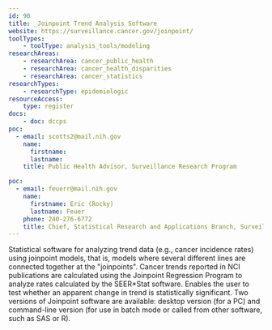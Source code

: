 ```yaml
---
id: 90
title: _Joinpoint Trend Analysis Software
website: https://surveillance.cancer.gov/joinpoint/
toolTypes:
	- toolType: analysis_tools/modeling
researchAreas:
	- researchArea: cancer_public_health
	- researchArea: cancer_health_disparities
	- researchArea: cancer_statistics
researchTypes:
	- researchType: epidemiologic
resourceAccess:
    type: register
docs:
    - doc: dccps
poc:
  - email: scotts2@mail.nih.gov
    name:
      firstname: 
      lastname: 
    title: Public Health Advisor, Surveillance Research Program

poc:
  - email: feuerr@mail.nih.gov
    name:
      firstname: Eric (Rocky)
      lastname: Feuer
    phone: 240-276-6772
    title: Chief, Statistical Research and Applications Branch, Surveillance Research Program
---
```

Statistical software for analyzing trend data (e.g., cancer incidence rates) using joinpoint models, that is, models where several different lines are connected together at the "joinpoints".  Cancer trends reported in NCI publications are calculated using the Joinpoint Regression Program to analyze rates calculated by the SEER*Stat software. Enables the user to test whether an apparent change in trend is statistically significant. Two versions of Joinpoint software are available:  desktop version (for a PC) and command-line version (for use in batch mode or called from other software, such as SAS or R).

